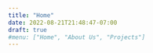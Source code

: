 ```yaml
---
title: "Home"
date: 2022-08-21T21:48:47-07:00
draft: true
#menu: ["Home", "About Us", "Projects"]
---
```



